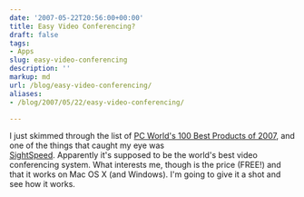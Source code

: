 ```yaml
---
date: '2007-05-22T20:56:00+00:00'
title: Easy Video Conferencing?
draft: false
tags:
- Apps
slug: easy-video-conferencing
description: ''
markup: md
url: /blog/easy-video-conferencing/
aliases:
- /blog/2007/05/22/easy-video-conferencing/

---
```


I just skimmed through the list of [PC World's 100 Best Products of 2007](http://www.pcworld.com/printable/article/id,131935/printable.html), and one of the things that caught my eye was   
[SightSpeed](http://www.sightspeed.com/). Apparently it's supposed to be the world's best video conferencing system. What interests me, though is the price (FREE!) and that it works on Mac OS X (and Windows). I'm going to give it a shot and see how it works.